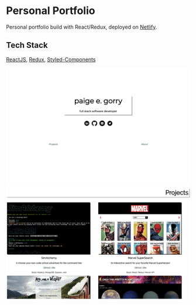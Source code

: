 # Personal Portfolio
Personal portfolio build with React/Redux, deployed on [Netlify](https://peaceful-minsky-832029.netlify.com/).

## Tech Stack
[ReactJS](https://reactjs.org/), [Redux](https://react-redux.js.org/), [Styled-Components](https://www.styled-components.com/docs)

![Screenshot](screenshot.png)
![Screenshot](screenshot-1.png)
